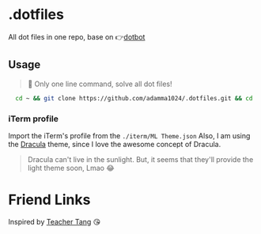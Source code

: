 # .dotfiles

All dot files in one repo, base on 👉[dotbot](https://github.com/anishathalye/dotbot)

## Usage

> 🎉 Only one line command, solve all dot files!

```bash
  cd ~ && git clone https://github.com/adamma1024/.dotfiles.git && cd .dotfiles && ./install
```

### iTerm profile

Import the iTerm's profile from the `./iterm/ML Theme.json`
Also, I am using the [Dracula](https://draculatheme.com/) theme, since I love the awesome concept of Dracula.
> Dracula can't live in the sunlight.
But, it seems that they'll provide the light theme soon, Lmao 😂

# Friend Links

Inspired by [Teacher Tang](https://github.com/logTXT) 😘

